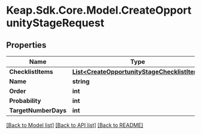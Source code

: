 # Keap.Sdk.Core.Model.CreateOpportunityStageRequest

## Properties

Name | Type | Description | Notes
------------ | ------------- | ------------- | -------------
**ChecklistItems** | [**List&lt;CreateOpportunityStageChecklistItem&gt;**](CreateOpportunityStageChecklistItem.md) |  | [optional] 
**Name** | **string** |  | 
**Order** | **int** |  | 
**Probability** | **int** |  | 
**TargetNumberDays** | **int** |  | 

[[Back to Model list]](../README.md#documentation-for-models) [[Back to API list]](../README.md#documentation-for-api-endpoints) [[Back to README]](../README.md)

